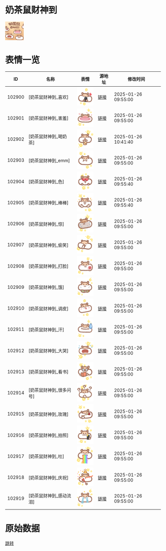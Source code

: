 # 奶茶鼠财神到

<img src="./cover.png" height="60" alt="cover" />

# 表情一览

|ID|名称|表情|源地址|修改时间|
|----|----|----|----|----|
|102900|[奶茶鼠财神到_喜欢]|<img src="./pic/102900_%5B奶茶鼠财神到_喜欢%5D.png" height="60" alt="喜欢"/>|[链接](https://i0.hdslb.com/bfs/garb/5c735bd06fac154182e5eb326e3952b3a16d9c78.png)|2025-01-26 09:55:00|
|102901|[奶茶鼠财神到_害羞]|<img src="./pic/102901_%5B奶茶鼠财神到_害羞%5D.png" height="60" alt="害羞"/>|[链接](https://i0.hdslb.com/bfs/garb/d781f6ce00372cdafa969629c2d2b20d25a4ae53.png)|2025-01-26 09:55:00|
|102902|[奶茶鼠财神到_喝奶茶]|<img src="./pic/102902_%5B奶茶鼠财神到_喝奶茶%5D.png" height="60" alt="喝奶茶"/>|[链接](https://i0.hdslb.com/bfs/garb/26139f98e5414f7bde58719268fc17cdaea5c7b0.png)|2025-01-26 10:41:40|
|102903|[奶茶鼠财神到_emm]|<img src="./pic/102903_%5B奶茶鼠财神到_emm%5D.png" height="60" alt="emm"/>|[链接](https://i0.hdslb.com/bfs/garb/f2cf1488f6baba813b7d6e8e9c7168684d052b60.png)|2025-01-26 09:55:00|
|102904|[奶茶鼠财神到_色]|<img src="./pic/102904_%5B奶茶鼠财神到_色%5D.png" height="60" alt="色"/>|[链接](https://i0.hdslb.com/bfs/garb/efc9b1420c638d08db23eebaf5c9c32ef150f653.png)|2025-01-26 09:55:40|
|102905|[奶茶鼠财神到_棒棒]|<img src="./pic/102905_%5B奶茶鼠财神到_棒棒%5D.png" height="60" alt="棒棒"/>|[链接](https://i0.hdslb.com/bfs/garb/959aa014238b225e12746ba838a69f4c5fd520a2.png)|2025-01-26 09:55:40|
|102906|[奶茶鼠财神到_惊]|<img src="./pic/102906_%5B奶茶鼠财神到_惊%5D.png" height="60" alt="惊"/>|[链接](https://i0.hdslb.com/bfs/garb/2ef1bd244a10c16ab32d6611ca6e1acaeac97ca3.png)|2025-01-26 09:55:00|
|102907|[奶茶鼠财神到_偷笑]|<img src="./pic/102907_%5B奶茶鼠财神到_偷笑%5D.png" height="60" alt="偷笑"/>|[链接](https://i0.hdslb.com/bfs/garb/e0c7c9a0ea964fd94c303cf526ec78e0b5e029c7.png)|2025-01-26 09:55:00|
|102908|[奶茶鼠财神到_打脸]|<img src="./pic/102908_%5B奶茶鼠财神到_打脸%5D.png" height="60" alt="打脸"/>|[链接](https://i0.hdslb.com/bfs/garb/7cf9e9544acbdbf723da77d3d9a29fc25df1bba8.png)|2025-01-26 09:55:00|
|102909|[奶茶鼠财神到_饿]|<img src="./pic/102909_%5B奶茶鼠财神到_饿%5D.png" height="60" alt="饿"/>|[链接](https://i0.hdslb.com/bfs/garb/d4b169f5b0c1dbfbf4ec10611666fb12fda1619b.png)|2025-01-26 09:55:00|
|102910|[奶茶鼠财神到_调皮]|<img src="./pic/102910_%5B奶茶鼠财神到_调皮%5D.png" height="60" alt="调皮"/>|[链接](https://i0.hdslb.com/bfs/garb/eb11be326e4a808f3eb2b1fb7660b1ae5f4ee246.png)|2025-01-26 09:55:00|
|102911|[奶茶鼠财神到_汗]|<img src="./pic/102911_%5B奶茶鼠财神到_汗%5D.png" height="60" alt="汗"/>|[链接](https://i0.hdslb.com/bfs/garb/7a402b0ad4f5f784c385dccc8993347fa253de23.png)|2025-01-26 09:55:00|
|102912|[奶茶鼠财神到_大哭]|<img src="./pic/102912_%5B奶茶鼠财神到_大哭%5D.png" height="60" alt="大哭"/>|[链接](https://i0.hdslb.com/bfs/garb/b0eaca4546b06bedf2a3bce7d9fffadefb195738.png)|2025-01-26 09:55:00|
|102913|[奶茶鼠财神到_看书]|<img src="./pic/102913_%5B奶茶鼠财神到_看书%5D.png" height="60" alt="看书"/>|[链接](https://i0.hdslb.com/bfs/garb/1e5a18b0ed5bbd189e0b53fd872f999e3cfa07e1.png)|2025-01-26 09:55:00|
|102914|[奶茶鼠财神到_很多问号]|<img src="./pic/102914_%5B奶茶鼠财神到_很多问号%5D.png" height="60" alt="很多问号"/>|[链接](https://i0.hdslb.com/bfs/garb/3376020514479b4cb260b152ca593d06ae8fc4d8.png)|2025-01-26 09:55:00|
|102915|[奶茶鼠财神到_玫瑰]|<img src="./pic/102915_%5B奶茶鼠财神到_玫瑰%5D.png" height="60" alt="玫瑰"/>|[链接](https://i0.hdslb.com/bfs/garb/36fc323baa5c11591c8321bdba5f80d6788ccd17.png)|2025-01-26 09:55:00|
|102916|[奶茶鼠财神到_拍照]|<img src="./pic/102916_%5B奶茶鼠财神到_拍照%5D.png" height="60" alt="拍照"/>|[链接](https://i0.hdslb.com/bfs/garb/7fca5598983f92093dd0a2f7d1024725db79b499.png)|2025-01-26 09:55:00|
|102917|[奶茶鼠财神到_吐]|<img src="./pic/102917_%5B奶茶鼠财神到_吐%5D.png" height="60" alt="吐"/>|[链接](https://i0.hdslb.com/bfs/garb/de650a4f71a9e6cca1c3f2b19ca8c37c62294e42.png)|2025-01-26 09:55:00|
|102918|[奶茶鼠财神到_庆祝]|<img src="./pic/102918_%5B奶茶鼠财神到_庆祝%5D.png" height="60" alt="庆祝"/>|[链接](https://i0.hdslb.com/bfs/garb/bde4233c22b3007fa52d0abb1cd4bbd3c674cf81.png)|2025-01-26 09:55:00|
|102919|[奶茶鼠财神到_感动流泪]|<img src="./pic/102919_%5B奶茶鼠财神到_感动流泪%5D.png" height="60" alt="感动流泪"/>|[链接](https://i0.hdslb.com/bfs/garb/78b86aa19715fe8e587ad58b428dd256b0a6bb2b.png)|2025-01-26 09:55:00|

# 原始数据

[跳转](./raw.json)

